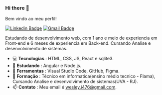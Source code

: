 ### Hi there 👋

Bem vindo ao meu perfil!

[![Linkedin Badge](https://img.shields.io/badge/-LinkedIn-blue?style=flat-square&logo=Linkedin&logoColor=white&link=https://www.linkedin.com/in/wesley-de-souza-851271161/)](https://www.linkedin.com/in/wesley-de-souza-851271161/)
[![Gmail Badge](https://img.shields.io/badge/-Gmail-c14438?style=flat-square&logo=Gmail&logoColor=white&link=mailto:wesley.i476@gmail.com)](mailto:wesley.i476@gmail.com)

Estudando de desenvolvimento web, com 1 ano e meio de experiencia em Front-end e 6 meses de experiencia em Back-end. Cursando Analise e desenvolvimento de sistemas.

- :computer: **Tecnologias** : HTML, CSS, JS, React e sqlite3.
- 🌱 **Estudando** : Angular e Node.js.
- :hammer: **Ferramentas** : Visual Studio Code, GitHub, Figma.
- :book: **Formação** : Técnico em informatica(ensino médio tecnico - Flama), Cursando Analise e desenvolvimento de sistemas(UVA - RJ).
- 📫 **Contato** : Meu email é wesley.i476@gmail.com.


<!--
**WeslynSouza/WeslynSouza** is a ✨ _special_ ✨ repository because its `README.md` (this file) appears on your GitHub profile.

Here are some ideas to get you started:

- 🔭 I’m currently working on ...
- 🌱 I’m currently learning ...
- 👯 I’m looking to collaborate on ...
- 🤔 I’m looking for help with ...
- 💬 Ask me about ...
- 📫 How to reach me: ...
- 😄 Pronouns: ...
- ⚡ Fun fact: ...
-->
